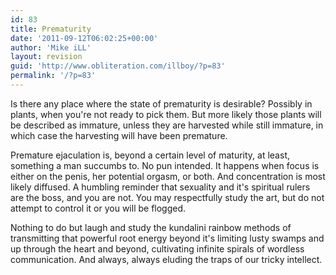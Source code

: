 ```yaml
---
id: 83
title: Prematurity
date: '2011-09-12T06:02:25+00:00'
author: 'Mike iLL'
layout: revision
guid: 'http://www.obliteration.com/illboy/?p=83'
permalink: '/?p=83'
---
```


Is there any place where the state of prematurity is desirable? Possibly in plants, when you're not ready to pick them. But more likely those plants will be described as immature, unless they are harvested while still immature, in which case the harvesting will have been premature.

Premature ejaculation is, beyond a certain level of maturity, at least, something a man succumbs to. No pun intended. It happens when focus is either on the penis, her potential orgasm, or both. And concentration is most likely diffused. A humbling reminder that sexuality and it's spiritual rulers are the boss, and you are not. You may respectfully study the art, but do not attempt to control it or you will be flogged.

Nothing to do but laugh and study the kundalini rainbow methods of transmitting that powerful root energy beyond it's limiting lusty swamps and up through the heart and beyond, cultivating infinite spirals of wordless communication. And always, always eluding the traps of our tricky intellect.

&nbsp;